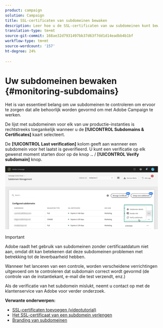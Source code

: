 ```yaml
---
product: campaign
solution: Campaign
title: SSL-certificaten van subdomeinen bewaken
description: Leer hoe u de SSL-certificaten van uw subdomeinen kunt bewaken
translation-type: tm+mt
source-git-commit: 168ae32d7931497bb37d63f7dd1d14eadbb4b1bf
workflow-type: tm+mt
source-wordcount: '157'
ht-degree: 24%

---
```



# Uw subdomeinen bewaken {#monitoring-subdomains}

Het is van essentieel belang om uw subdomeinen te controleren om ervoor te zorgen dat alle behoorlijk worden gevormd om met Adobe Campaign te werken.

De lijst met subdomeinen voor elk van uw productie-instanties is rechtstreeks toegankelijk wanneer u de **[!UICONTROL Subdomains & Certificates]** kaart selecteert.

De **[!UICONTROL Last verification]** kolom geeft aan wanneer een subdomein voor het laatst is geverifieerd. U kunt een verificatie op elk gewenst moment starten door op de knop **..** / **[!UICONTROL Verify subdomain]** knop.

![](assets/subdomain_verification.png)

>[!IMPORTANT]
>
>Adobe raadt het gebruik van subdomeinen zonder certificaatdatum niet aan, omdat dit kan betekenen dat deze subdomeinen problemen met betrekking tot de leverbaarheid hebben.

Wanneer het lanceren van een controle, worden verscheidene verrichtingen uitgevoerd om te controleren dat subdomain correct wordt gevormd (de controle van de instantiekant, e-mail die test verzendt, enz.)

Als de verificatie van het subdomein mislukt, neemt u contact op met de klantenservice van Adobe voor verder onderzoek.

**Verwante onderwerpen:**

* [SSL-certificaten toevoegen (videotutorial)](https://docs.adobe.com/content/help/nl-NL/campaign-learn/campaign-standard-tutorials/administrating/control-panel/adding-ssl-certificates.html)
* [Het SSL-certificaat van een subdomein verlengen](../../subdomains-certificates/using/renewing-subdomain-certificate.md)
* [Branding van subdomeinen](../../subdomains-certificates/using/subdomains-branding.md)
